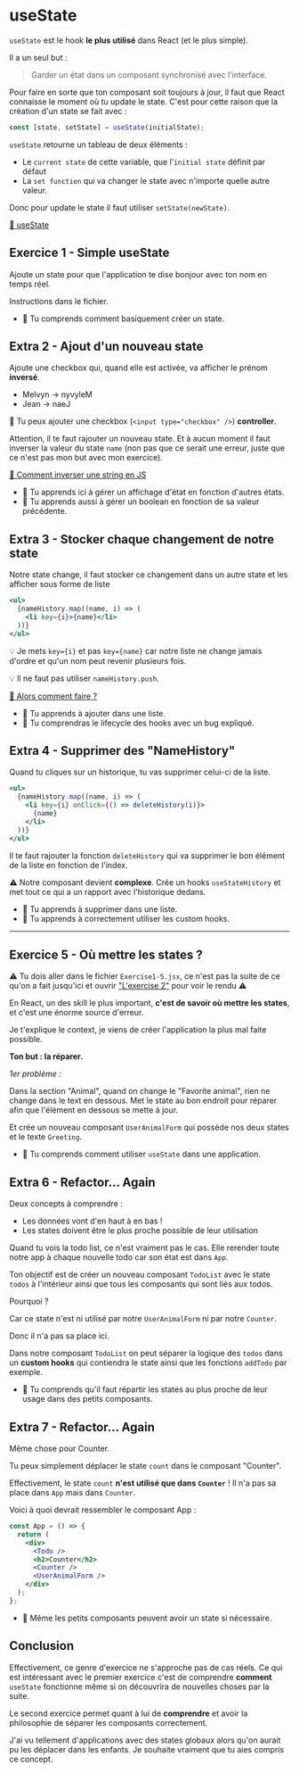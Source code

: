 # useState

`useState` est le hook **le plus utilisé** dans React (et le plus simple).

Il a un seul but :

> Garder un état dans un composant synchronisé avec l'interface.

Pour faire en sorte que ton composant soit toujours à jour, il faut que React
connaisse le moment où tu update le state. C'est pour cette raison que la création
d'un state se fait avec :

```js
const [state, setState] = useState(initialState);
```

`useState` retourne un tableau de deux éléments :

- Le `current state` de cette variable, que l'`initial state` définit par défaut
- La `set function` qui va changer le state avec n'importe quelle autre valeur.

Donc pour update le state il faut utiliser `setState(newState)`.

[📖 useState](https://beta.reactjs.org/apis/usestate)

## Exercice 1 - Simple useState

Ajoute un state pour que l'application te dise bonjour avec ton nom en temps réel.

Instructions dans le fichier.

- 💌 Tu comprends comment basiquement créer un state.

## Extra 2 - Ajout d'un nouveau state

Ajoute une checkbox qui, quand elle est activée, va afficher le prénom **inversé**.

- Melvyn -> nyvyleM
- Jean -> naeJ

🦁 Tu peux ajouter une checkbox (`<input type="checkbox" />`) **controller**.

Attention, il te faut rajouter un nouveau state.
Et à aucun moment il faut inverser la valeur du state `name` (non pas que ce serait
une erreur, juste que ce n'est pas mon but avec mon exercice).

[📖 Comment inverser une string en JS](https://www.youtube.com/watch?v=ygP1PMkDz0I)

- 💌 Tu apprends ici à gérer un affichage d'état en fonction d'autres états.
- 💌 Tu apprends aussi à gérer un boolean en fonction de sa valeur précédente.

## Extra 3 - Stocker chaque changement de notre state

Notre state change, il faut stocker ce changement dans un autre state et les
afficher sous forme de liste

```jsx
<ul>
  {nameHistory.map((name, i) => (
    <li key={i}>{name}</li>
  ))}
</ul>
```

💡 Je mets `key={i}` et pas `key={name}` car notre liste ne change jamais d'ordre
et qu'un nom peut revenir plusieurs fois.

💡 Il ne faut pas utiliser `nameHistory.push`.

[📖 Alors comment faire ?](https://bobbyhadz.com/blog/react-push-to-state-array)

- 💌 Tu apprends à ajouter dans une liste.
- 💌 Tu comprendras le lifecycle des hooks avec un bug expliqué.

## Extra 4 - Supprimer des "NameHistory"

Quand tu cliques sur un historique, tu vas supprimer celui-ci de la liste.

```jsx
<ul>
  {nameHistory.map((name, i) => (
    <li key={i} onClick={() => deleteHistory(i)}>
      {name}
    </li>
  ))}
</ul>
```

Il te faut rajouter la fonction `deleteHistory` qui va supprimer le bon élément
de la liste en fonction de l'index.

⚠️ Notre composant devient **complexe**. Crée un hooks `useStateHistory`
et met tout ce qui a un rapport avec l'historique dedans.

- 💌 Tu apprends à supprimer dans une liste.
- 💌 Tu apprends à correctement utiliser les custom hooks.

---

## Exercice 5 - Où mettre les states ?

⚠️ Tu dois aller dans le fichier `Exercise1-5.jsx`, ce n'est pas la suite
de ce qu'on a fait jusqu'ici et ouvrir
["L'exercise 2"](http://127.0.0.1:5173/1-use-state/exercise/2) pour voir le rendu ⚠️

En React, un des skill le plus important, **c'est de savoir où mettre les states**,
et c'est une énorme source d'erreur.

Je t'explique le context, je viens de créer l'application la plus
mal faite possible.

**Ton but : la réparer.**

_1er problème :_

Dans la section "Animal", quand on change le "Favorite animal", rien ne change
dans le text en dessous. Met le state au bon endroit pour réparer afin que l'élément
en dessous se mette à jour.

Et crée un nouveau composant `UserAnimalForm` qui possède nos deux states et le
texte `Greeting`.

- 💌 Tu comprends comment utiliser `useState` dans une application.

## Extra 6 - Refactor... Again

Deux concepts à comprendre :

- Les données vont d'en haut à en bas !
- Les states doivent être le plus proche possible de leur utilisation

Quand tu vois la todo list, ce n'est vraiment pas le cas. Elle rerender
toute notre app à chaque nouvelle todo car son état est dans `App`.

Ton objectif est de créer un nouveau composant `TodoList` avec le state `todos`
à l'intérieur ainsi que tous les composants qui sont liés aux todos.

Pourquoi ?

Car ce state n'est ni utilisé par notre `UserAnimalForm` ni par
notre `Counter`.

Donc il n'a pas sa place ici.

Dans notre composant `TodoList` on peut séparer la logique des `todos`
dans un **custom hooks** qui contiendra le state ainsi que les fonctions
`addTodo` par exemple.

- 💌 Tu comprends qu'il faut répartir les states au plus proche de leur
  usage dans des petits composants.

## Extra 7 - Refactor... Again

Même chose pour Counter.

Tu peux simplement déplacer le state `count` dans le composant "Counter".

Effectivement, le state `count` **n'est utilisé que dans `Counter`** ! Il n'a
pas sa place dans `App` mais dans `Counter`.

Voici à quoi devrait ressembler le composant App :

```jsx
const App = () => {
  return (
    <div>
      <Todo />
      <h2>Counter</h2>
      <Counter />
      <UserAnimalForm />
    </div>
  );
};
```

- 💌 Même les petits composants peuvent avoir un state si nécessaire.

## Conclusion

Effectivement, ce genre d'exercice ne s'approche pas de cas réels. Ce qui est intéressant
avec le premier exercice c'est de comprendre **comment** `useState` fonctionne
même si on découvrira de nouvelles choses par la suite.

Le second exercice permet quant à lui de **comprendre** et avoir la philosophie de
séparer les composants correctement.

J'ai vu tellement d'applications avec des states globaux alors qu'on aurait pu les
déplacer dans les enfants. Je souhaite vraiment que tu aies compris ce concept.
